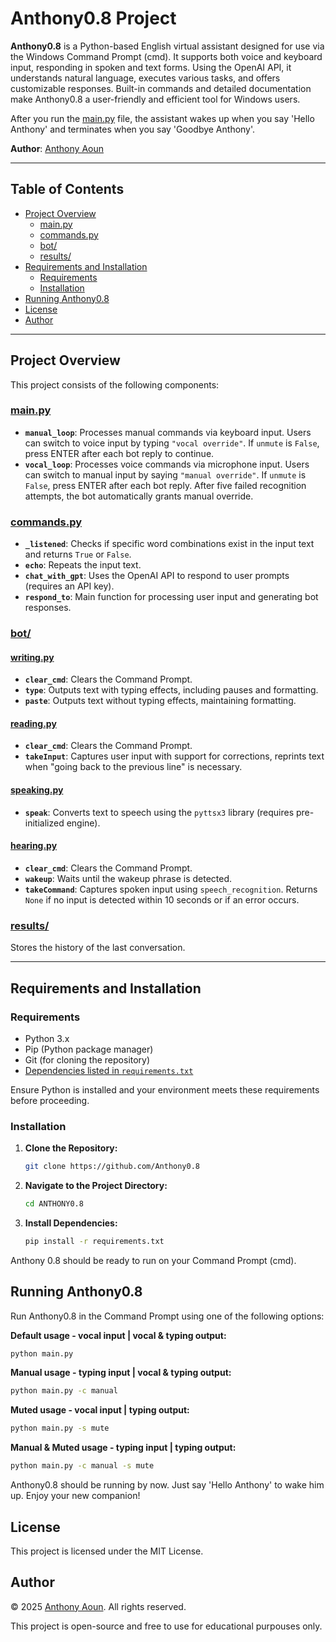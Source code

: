 # Anthony0.8 Project

**Anthony0.8** is a Python-based English virtual assistant designed for use via the Windows Command Prompt (cmd). It supports both voice and keyboard input, responding in spoken and text forms. Using the OpenAI API, it understands natural language, executes various tasks, and offers customizable responses. Built-in commands and detailed documentation make Anthony0.8 a user-friendly and efficient tool for Windows users. 

After you run the [main.py](main.py) file, the assistant wakes up when you say 'Hello Anthony' and terminates when you say 'Goodbye Anthony'.

**Author**: [Anthony Aoun](https://www.linkedin.com/in/anthony-m-aoun/)

---

## Table of Contents

- [Project Overview](#project-overview)
  - [main.py](#mainpy)
  - [commands.py](#commandspy)
  - [bot/](#bot)
  - [results/](#results)
- [Requirements and Installation](#requirements-and-installation)
  - [Requirements](#requirements)
  - [Installation](#installation)
- [Running Anthony0.8](#running-anthony08)
- [License](#license)
- [Author](#author)

---

## Project Overview

This project consists of the following components:

### [main.py](main.py)
- **`manual_loop`**: Processes manual commands via keyboard input. Users can switch to voice input by typing `"vocal override"`. If `unmute` is `False`, press ENTER after each bot reply to continue.
- **`vocal_loop`**: Processes voice commands via microphone input. Users can switch to manual input by saying `"manual override"`. If `unmute` is `False`, press ENTER after each bot reply. After five failed recognition attempts, the bot automatically grants manual override.

### [commands.py](commands.py)
- **`_listened`**: Checks if specific word combinations exist in the input text and returns `True` or `False`.
- **`echo`**: Repeats the input text.
- **`chat_with_gpt`**: Uses the OpenAI API to respond to user prompts (requires an API key).
- **`respond_to`**: Main function for processing user input and generating bot responses.

### [bot/](bot)
#### [writing.py](bot/writing.py)
- **`clear_cmd`**: Clears the Command Prompt.
- **`type`**: Outputs text with typing effects, including pauses and formatting.
- **`paste`**: Outputs text without typing effects, maintaining formatting.

#### [reading.py](bot/reading.py)
- **`clear_cmd`**: Clears the Command Prompt.
- **`takeInput`**: Captures user input with support for corrections, reprints text when "going back to the previous line" is necessary.

#### [speaking.py](bot/speaking.py)
- **`speak`**: Converts text to speech using the `pyttsx3` library (requires pre-initialized engine).

#### [hearing.py](bot/hearing.py)
- **`clear_cmd`**: Clears the Command Prompt.
- **`wakeup`**: Waits until the wakeup phrase is detected.
- **`takeCommand`**: Captures spoken input using `speech_recognition`. Returns `None` if no input is detected within 10 seconds or if an error occurs.

### [results/](results)
Stores the history of the last conversation.

---

## Requirements and Installation

### Requirements
- Python 3.x
- Pip (Python package manager)
- Git (for cloning the repository)
- [Dependencies listed in `requirements.txt`](requirements.txt)

Ensure Python is installed and your environment meets these requirements before proceeding.

### Installation
1. **Clone the Repository:**
    ```bash
    git clone https://github.com/Anthony0.8
    ```

2. **Navigate to the Project Directory:**
    ```bash
    cd ANTHONY0.8
    ```

3. **Install Dependencies:**
    ```bash
    pip install -r requirements.txt
    ```

Anthony 0.8 should be ready to run on your Command Prompt (cmd).

## Running Anthony0.8

Run Anthony0.8 in the Command Prompt using one of the following options:

**Default usage - vocal input | vocal & typing output:**
```bash
python main.py
```

**Manual usage - typing input | vocal & typing output:**
```bash
python main.py -c manual
```

**Muted usage - vocal input | typing output:**
```bash
python main.py -s mute
```

**Manual & Muted usage - typing input | typing output:**
```bash
python main.py -c manual -s mute
```

Anthony0.8 should be running by now. Just say 'Hello Anthony' to wake him up. Enjoy your new companion!


## License
This project is licensed under the MIT License.

## Author
© 2025 [Anthony Aoun](https://github.com/Anthony-Aoun). All rights reserved.

This project is open-source and free to use for educational purpouses only.